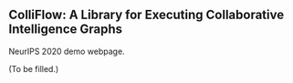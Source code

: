 ## ColliFlow: A Library for Executing Collaborative Intelligence Graphs

NeurIPS 2020 demo webpage.

(To be filled.)
